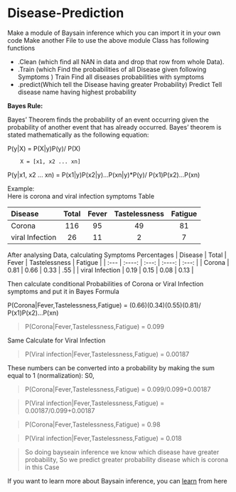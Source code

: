 # Disease-Prediction
  Make a module of Baysain inference which you can import it in your own code
  Make another File to use the above module
 Class has following functions
 *  .Clean (which find all NAN in data and drop that row from whole Data).
 *  .Train (which Find the probabilities of all Disease given following Symptoms )
      Train Find all diseases probabilities with symptoms
 *  .predict(Which tell the Disease having greater Probability)
      Predict Tell disease name having highest probability


**Bayes Rule:**


Bayes’ Theorem finds the probability of an event occurring given the probability of another event that has already occurred. Bayes’ theorem is stated mathematically as the following equation:


  P(y|X) = P(X|y)P(y)/
              P(X)
              
              
              
              
        X = [x1, x2 ... xn]
  
  
  P(y|x1, x2 ... xn) = P(x1|y)P(x2|y)...P(xn|y)*P(y)/
                               P(x1)P(x2)...P(xn)
  
  
  
Example:          
 Here is corona and viral infection symptoms Table 
  
| Disease | Total | Fever | Tastelessness | Fatigue |
| :--- | :----: | :---: | :----: | :---: |
| Corona | 116 | 95 | 49 | 81 |
| viral Infection | 26 | 11 | 2 | 7 |

After analysing Data, calculating Symptoms Percentages
| Disease | Total | Fever | Tastelessness | Fatigue |
| :--- | :----: | :---: | :----: | :---: |
| Corona | 0.81 | 0.66 | 0.33 | .55 |
| viral Infection | 0.19 | 0.15 | 0.08 | 0.13 |



Then calculate conditional Probabilities of Corona or Viral Infection symptoms and put it in Bayes Formula



P(Corona|Fever,Tastelessness,Fatigue) = (0.66)(0.34)(0.55)(0.81)/
                                           P(x1)P(x2)...P(xn)



> P(Corona|Fever,Tastelessness,Fatigue) = 0.099


Same Calculate for Viral Infection 


> P(Viral infection|Fever,Tastelessness,Fatigue) = 0.00187



These numbers can be converted into a probability by making the sum equal to 1 (normalization):
S0, 



>  P(Corona|Fever,Tastelessness,Fatigue) = 0.099/0.099+0.00187


> P(Viral infection|Fever,Tastelessness,Fatigue) = 0.00187/0.099+0.00187



> P(Corona|Fever,Tastelessness,Fatigue) = 0.98


>  P(Viral infection|Fever,Tastelessness,Fatigue) = 0.018

> So doing bayseain inference we know which disease have greater probability, So we predict greater probability disease which is corona in this Case




 If you want to learn more about Baysain inference, you can [learn](https://www.geeksforgeeks.org/naive-bayes-classifiers/#:~:text=Naive%20Bayes%20classifiers%20are%20a,is%20independent%20of%20each%20other.) from here
